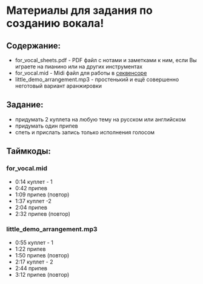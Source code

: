 # Материалы для задания по созданию вокала!

## Содержание:
* for_vocal_sheets.pdf - PDF файл с нотами и заметками к ним, если Вы играете на пианино или на других инструментах
* for_vocal.mid - Midi файл для работы в [секвенсоре](https://en.wikipedia.org/wiki/Music_sequencer)
* little_demo_arrangement.mp3 - простенький и ещё совершенно неготовый вариант аранжировки 

## Задание:
* придумать 2 куплета на любую тему на русском или английском
* придумать один припев
* спеть и прислать запись только исполнения голосом

## Таймкоды:
### for_vocal.mid
* 0:14	куплет - 1
* 0:42	припев
* 1:09	припев (повтор)
* 1:37	куплет -2 
* 2:04	припев
* 2:32	припев (повтор)

### little_demo_arrangement.mp3
* 0:55	куплет - 1
* 1:22	припев
* 1:50	припев (повтор)
* 2:17	куплет - 2
* 2:44	припев
* 3:12	припев (повтор)